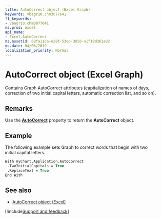 ```yaml
---
title: AutoCorrect object (Excel Graph)
keywords: vbagr10.chm3077641
f1_keywords:
- vbagr10.chm3077641
ms.prod: excel
api_name:
- Excel.AutoCorrect
ms.assetid: 68fa11da-e28f-53cd-3d50-a1f19d261a02
ms.date: 04/06/2019
localization_priority: Normal
---
```



# AutoCorrect object (Excel Graph)

Contains Graph AutoCorrect attributes (capitalization of names of days, correction of two initial capital letters, automatic correction list, and so on).

## Remarks

Use the **[AutoCorrect](Excel.AutoCorrect-graph-property.md)** property to return the **AutoCorrect** object. 

## Example

The following example sets Graph to correct words that begin with two initial capital letters.

```vb
With myChart.Application.AutoCorrect 
 .TwoInitialCapitals = True 
 .ReplaceText = True 
End With
```

## See also

- [AutoCorrect object (Excel)](excel.autocorrect(object).md)

[!include[Support and feedback](~/includes/feedback-boilerplate.md)]